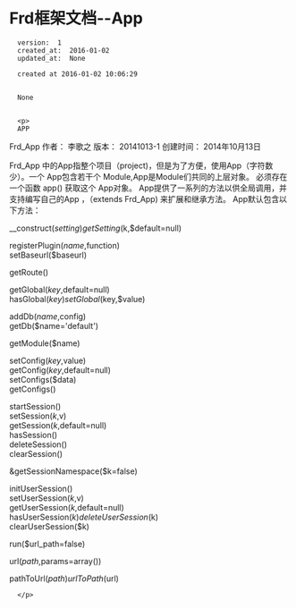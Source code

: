 
  # Frd框架文档--App

      version:  1
      created_at:  2016-01-02
      updated_at:  None

      created at 2016-01-02 10:06:29 


      None


      <p>
      APP

Frd_App
作者：  李歌之
版本： 20141013-1
创建时间： 2014年10月13日


 
 Frd_App 中的App指整个项目（project)，但是为了方便，使用App（字符数少）。一个 App包含若干个 Module,App是Module们共同的上层对象。
必须存在一个函数  app() 获取这个 App对象。
 App提供了一系列的方法以供全局调用，并支持编写自己的App ，（extends Frd_App) 来扩展和继承方法。
 App默认包含以下方法：


 
__construct($setting)  
getSetting($k,$default=null)


 
  registerPlugin($name,$function)  
  setBaseurl($baseurl)  


 
  getRoute()  


 
  getGlobal($key,$default=null)  
  hasGlobal($key)  
  setGlobal($key,$value)  


 
  addDb($name,$config)  
  getDb($name='default')  


 
  getModule($name)  
   
  
  setConfig($key,$value)  
  getConfig($key,$default=null)  
  setConfigs($data)  
  getConfigs()  


 
  startSession()  
  setSession($k,$v)  
  getSession($k,$default=null)  
  hasSession()  
  deleteSession()  
  clearSession()  


 
  &getSessionNamespace($k=false)  


 
  initUserSession()  
  setUserSession($k,$v)  
  getUserSession($k,$default=null)  
  hasUserSession($k)  
  deleteUserSession($k)  
  clearUserSession($k)  


 
    
  run($url_path=false)  


 
  url($path,$params=array())  


 
  pathToUrl($path)  
  urlToPath($url)


 

 


      </p>

  